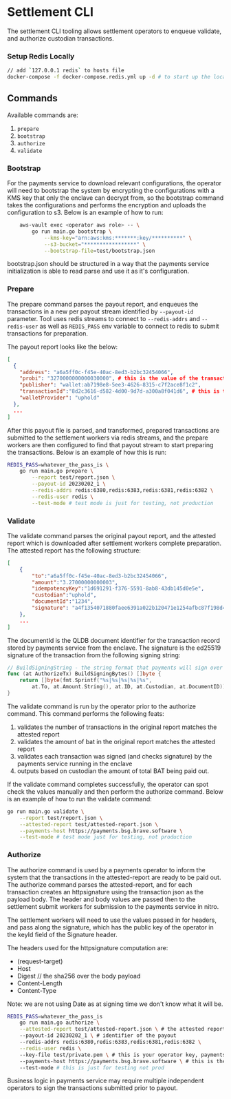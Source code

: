 # Settlement CLI

The settlement CLI tooling allows settlement operators to enqueue
validate, and authorize custodian transactions.

### Setup Redis Locally
```bash
// add `127.0.0.1 redis` to hosts file
docker-compose -f docker-compose.redis.yml up -d # to start up the local redis cluster
```

## Commands

Available commands are:

1. `prepare`
2. `bootstrap`
3. `authorize`
3. `validate`

### Bootstrap

For the payments service to download relevant configurations, the operator will need to bootstrap
the system by encrypting the configurations with a KMS key that only the enclave can decrypt from,
so the bootstrap command takes the configurations and performs the encryption and uploads the
configuration to s3.  Below is an example of how to run:

```bash
    aws-vault exec <operator aws role> -- \
        go run main.go bootstrap \
            --kms-key="arn:aws:kms:*******:key/**********" \
            --s3-bucket="*****************" \
            --bootstrap-file=test/bootstrap.json
```

bootstrap.json should be structured in a way that the payments service initialization is able to read
parse and use it as it's configuration.

### Prepare

The prepare command parses the payout report, and enqueues the transactions in 
a new per payout stream identified by `--payout-id` parameter.  Tool uses redis streams
to connect to `--redis-addrs` and `--redis-user` as well as `REDIS_PASS` env variable
to connect to redis to submit transactions for preparation.

The payout report looks like the below:
```json
[
  {
    "address": "a6a5ff0c-f45e-40ac-8ed3-b2bc32454066",
    "probi": "3270000000000030000", # this is the value of the transaction in BAT probi
    "publisher": "wallet:ab7198e8-5ee3-4626-8315-c7f2ace8f1c2",
    "transactionId":"8d2c3616-d582-4d00-9d7d-a300a8f041d6", # this is the batch identifier
    "walletProvider": "uphold"
  },
  ...
]
```

After this payout file is parsed, and transformed, prepared transactions are submitted
to the settlement workers via redis streams, and the prepare workers are then configured
to find that payout stream to start preparing the transactions.  Below is an example of
how this is run:

```bash
REDIS_PASS=whatever_the_pass_is \
    go run main.go prepare \
        --report test/report.json \
        --payout-id 20230202_1 \
        --redis-addrs redis:6380,redis:6383,redis:6381,redis:6382 \
        --redis-user redis \
        --test-mode # test mode is just for testing, not production
```

### Validate

The validate command parses the original payout report, and the attested report which is downloaded
after settlement workers complete preparation.  The attested report has the following structure:

```json
[
    {
        "to":"a6a5ff0c-f45e-40ac-8ed3-b2bc32454066",
        "amount":"3.27000000000003",
        "idempotencyKey":"1d691291-f376-5591-8ab8-43db145d0e5e",
        "custodian":"uphold",
        "documentId":"1234",
        "signature": "a4f1354071880faee6391a022b120471e1254afbc87f198d4ce8833350b3a9596fb09ea17eb20fcfc0ed8e63596281cca4f260096943bc6eadf78ffef6da5604"
    },
    ...
]
```

The documentId is the QLDB document identifier for the transaction record stored by payments
service from the enclave.  The signature is the ed25519 signature of the transaction from
the following signing string:

```go
// BuildSigningString - the string format that payments will sign over per tx
func (at AuthorizeTx) BuildSigningBytes() []byte {
    return []byte(fmt.Sprintf("%s|%s|%s|%s|%s",
        at.To, at.Amount.String(), at.ID, at.Custodian, at.DocumentID))
}
```

The validate command is run by the operator prior to the authorize command.  This command
performs the following feats:

1. validates the number of transactions in the original report matches the attested report
2. validates the amount of bat in the original report matches the attested report
3. validates each transaction was signed (and checks signature) by the payments service running in the enclave
4. outputs based on custodian the amount of total BAT being paid out.

If the validate command completes successfully, the operator can spot check the values manually
and then perform the authorize command.  Below is an example of how to run the validate command:

```bash
go run main.go validate \
    --report test/report.json \
    --attested-report test/attested-report.json \
    --payments-host https://payments.bsg.brave.software \
    --test-mode # test mode just for testing, not production
```

### Authorize

The authorize command is used by a payments operator to inform the system that
the transactions in the attested-report are ready to be paid out.  The authorize command
parses the attested-report, and for each transaction creates an httpsignature using the
transaction json as the payload body.  The header and body values are passed then to the settlement
submit workers for submission to the payments service in nitro.

The settlement workers will need to use the values passed in for headers, and pass along the signature,
which has the public key of the operator in the keyId field of the Signature header.

The headers used for the httpsignature computation are:

* (request-target)
* Host
* Digest // the sha256 over the body payload
* Content-Length
* Content-Type

Note: we are not using Date as at signing time we don't know what it will be.

```bash
REDIS_PASS=whatever_the_pass_is 
    go run main.go authorize \
    --attested-report test/attested-report.json \ # the attested report you validated
    --payout-id 20230202_1 \ # identifier of the payout
    --redis-addrs redis:6380,redis:6383,redis:6381,redis:6382 \
    --redis-user redis \ 
    --key-file test/private.pem \ # this is your operator key, payments validates your key
    --payments-host https://payments.bsg.brave.software \ # this is the host of the payments service in nitro
    --test-mode # this is just for testing not prod
```

Business logic in payments service may require multiple independent operators to sign the transactions
submitted prior to payout.
